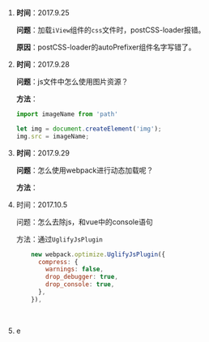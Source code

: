 

1. **时间**：2017.9.25

   **问题**：加载```iView```组件的```css```文件时，postCSS-loader报错。

   **原因**：postCSS-loader的autoPrefixer组件名字写错了。

2. **时间**：2017.9.28

   **问题**：js文件中怎么使用图片资源？

   **方法**：

   ```javascript
   import imageName from 'path'

   let img = document.createElement('img');
   img.src = imageName;
   ```

3. **时间**：2017.9.29

   **问题**：怎么使用webpack进行动态加载呢？

   **方法**：

4. 时间：2017.10.5

   问题：怎么去除js，和vue中的console语句

   方法：通过```UglifyJsPlugin```

   ```javascript
       new webpack.optimize.UglifyJsPlugin({
         compress: {
           warnings: false,
           drop_debugger: true,
           drop_console: true,
         },
       }),
   ```

   ​

5. e

   ​